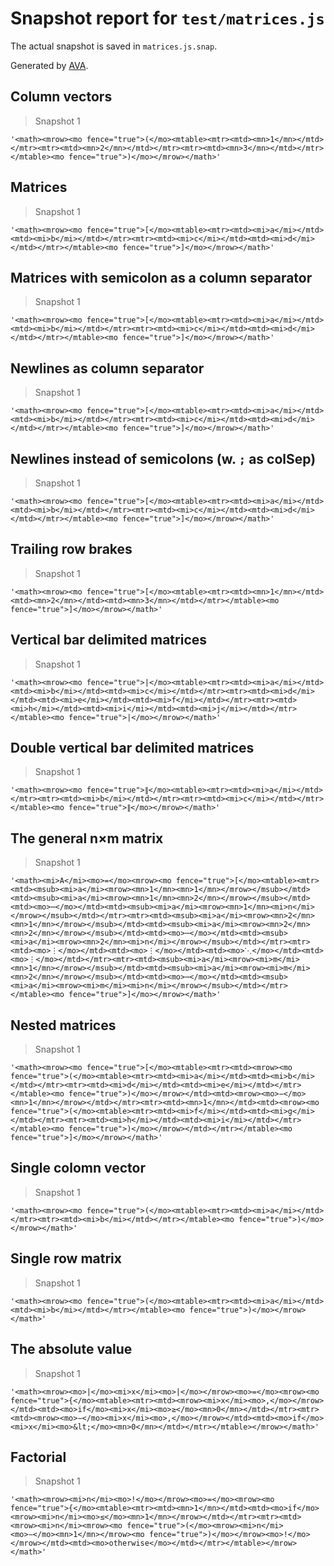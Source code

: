 # Snapshot report for `test/matrices.js`

The actual snapshot is saved in `matrices.js.snap`.

Generated by [AVA](https://avajs.dev).

## Column vectors

> Snapshot 1

    '<math><mrow><mo fence="true">(</mo><mtable><mtr><mtd><mn>1</mn></mtd></mtr><mtr><mtd><mn>2</mn></mtd></mtr><mtr><mtd><mn>3</mn></mtd></mtr></mtable><mo fence="true">)</mo></mrow></math>'

## Matrices

> Snapshot 1

    '<math><mrow><mo fence="true">[</mo><mtable><mtr><mtd><mi>a</mi></mtd><mtd><mi>b</mi></mtd></mtr><mtr><mtd><mi>c</mi></mtd><mtd><mi>d</mi></mtd></mtr></mtable><mo fence="true">]</mo></mrow></math>'

## Matrices with semicolon as a column separator

> Snapshot 1

    '<math><mrow><mo fence="true">[</mo><mtable><mtr><mtd><mi>a</mi></mtd><mtd><mi>b</mi></mtd></mtr><mtr><mtd><mi>c</mi></mtd><mtd><mi>d</mi></mtd></mtr></mtable><mo fence="true">]</mo></mrow></math>'

## Newlines as column separator

> Snapshot 1

    '<math><mrow><mo fence="true">[</mo><mtable><mtr><mtd><mi>a</mi></mtd><mtd><mi>b</mi></mtd></mtr><mtr><mtd><mi>c</mi></mtd><mtd><mi>d</mi></mtd></mtr></mtable><mo fence="true">]</mo></mrow></math>'

## Newlines instead of semicolons (w. `;` as colSep)

> Snapshot 1

    '<math><mrow><mo fence="true">[</mo><mtable><mtr><mtd><mi>a</mi></mtd><mtd><mi>b</mi></mtd></mtr><mtr><mtd><mi>c</mi></mtd><mtd><mi>d</mi></mtd></mtr></mtable><mo fence="true">]</mo></mrow></math>'

## Trailing row brakes

> Snapshot 1

    '<math><mrow><mo fence="true">[</mo><mtable><mtr><mtd><mn>1</mn></mtd><mtd><mn>2</mn></mtd><mtd><mn>3</mn></mtd></mtr></mtable><mo fence="true">]</mo></mrow></math>'

## Vertical bar delimited matrices

> Snapshot 1

    '<math><mrow><mo fence="true">|</mo><mtable><mtr><mtd><mi>a</mi></mtd><mtd><mi>b</mi></mtd><mtd><mi>c</mi></mtd></mtr><mtr><mtd><mi>d</mi></mtd><mtd><mi>e</mi></mtd><mtd><mi>f</mi></mtd></mtr><mtr><mtd><mi>h</mi></mtd><mtd><mi>i</mi></mtd><mtd><mi>j</mi></mtd></mtr></mtable><mo fence="true">|</mo></mrow></math>'

## Double vertical bar delimited matrices

> Snapshot 1

    '<math><mrow><mo fence="true">∥</mo><mtable><mtr><mtd><mi>a</mi></mtd></mtr><mtr><mtd><mi>b</mi></mtd></mtr><mtr><mtd><mi>c</mi></mtd></mtr></mtable><mo fence="true">∥</mo></mrow></math>'

## The general n×m matrix

> Snapshot 1

    '<math><mi>A</mi><mo>=</mo><mrow><mo fence="true">[</mo><mtable><mtr><mtd><msub><mi>a</mi><mrow><mn>1</mn><mn>1</mn></mrow></msub></mtd><mtd><msub><mi>a</mi><mrow><mn>1</mn><mn>2</mn></mrow></msub></mtd><mtd><mo>⋯</mo></mtd><mtd><msub><mi>a</mi><mrow><mn>1</mn><mi>n</mi></mrow></msub></mtd></mtr><mtr><mtd><msub><mi>a</mi><mrow><mn>2</mn><mn>1</mn></mrow></msub></mtd><mtd><msub><mi>a</mi><mrow><mn>2</mn><mn>2</mn></mrow></msub></mtd><mtd><mo>⋯</mo></mtd><mtd><msub><mi>a</mi><mrow><mn>2</mn><mi>n</mi></mrow></msub></mtd></mtr><mtr><mtd><mo>⋮</mo></mtd><mtd><mo>⋮</mo></mtd><mtd><mo>⋱</mo></mtd><mtd><mo>⋮</mo></mtd></mtr><mtr><mtd><msub><mi>a</mi><mrow><mi>m</mi><mn>1</mn></mrow></msub></mtd><mtd><msub><mi>a</mi><mrow><mi>m</mi><mn>2</mn></mrow></msub></mtd><mtd><mo>⋯</mo></mtd><mtd><msub><mi>a</mi><mrow><mi>m</mi><mi>n</mi></mrow></msub></mtd></mtr></mtable><mo fence="true">]</mo></mrow></math>'

## Nested matrices

> Snapshot 1

    '<math><mrow><mo fence="true">[</mo><mtable><mtr><mtd><mrow><mo fence="true">(</mo><mtable><mtr><mtd><mi>a</mi></mtd><mtd><mi>b</mi></mtd></mtr><mtr><mtd><mi>d</mi></mtd><mtd><mi>e</mi></mtd></mtr></mtable><mo fence="true">)</mo></mrow></mtd><mtd><mrow><mo>−</mo><mn>1</mn></mrow></mtd></mtr><mtr><mtd><mn>1</mn></mtd><mtd><mrow><mo fence="true">(</mo><mtable><mtr><mtd><mi>f</mi></mtd><mtd><mi>g</mi></mtd></mtr><mtr><mtd><mi>h</mi></mtd><mtd><mi>i</mi></mtd></mtr></mtable><mo fence="true">)</mo></mrow></mtd></mtr></mtable><mo fence="true">]</mo></mrow></math>'

## Single colomn vector

> Snapshot 1

    '<math><mrow><mo fence="true">(</mo><mtable><mtr><mtd><mi>a</mi></mtd></mtr><mtr><mtd><mi>b</mi></mtd></mtr></mtable><mo fence="true">)</mo></mrow></math>'

## Single row matrix

> Snapshot 1

    '<math><mrow><mo fence="true">(</mo><mtable><mtr><mtd><mi>a</mi></mtd><mtd><mi>b</mi></mtd></mtr></mtable><mo fence="true">)</mo></mrow></math>'

## The absolute value

> Snapshot 1

    '<math><mrow><mo>|</mo><mi>x</mi><mo>|</mo></mrow><mo>=</mo><mrow><mo fence="true">{</mo><mtable><mtr><mtd><mrow><mi>x</mi><mo>,</mo></mrow></mtd><mtd><mo>if</mo><mi>x</mi><mo>≥</mo><mn>0</mn></mtd></mtr><mtr><mtd><mrow><mo>−</mo><mi>x</mi><mo>,</mo></mrow></mtd><mtd><mo>if</mo><mi>x</mi><mo>&lt;</mo><mn>0</mn></mtd></mtr></mtable></mrow></math>'

## Factorial

> Snapshot 1

    '<math><mrow><mi>n</mi><mo>!</mo></mrow><mo>=</mo><mrow><mo fence="true">{</mo><mtable><mtr><mtd><mn>1</mn></mtd><mtd><mo>if</mo><mrow><mi>n</mi><mo>≤</mo><mn>1</mn></mrow></mtd></mtr><mtr><mtd><mrow><mi>n</mi><mrow><mo fence="true">(</mo><mrow><mi>n</mi><mo>−</mo><mn>1</mn></mrow><mo fence="true">)</mo></mrow><mo>!</mo></mrow></mtd><mtd><mo>otherwise</mo></mtd></mtr></mtable></mrow></math>'
